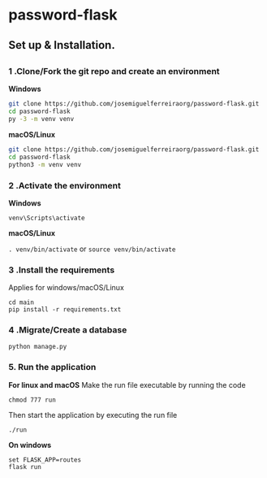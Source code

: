 # password-flask

## Set up & Installation.
##

### 1 .Clone/Fork the git repo and create an environment 
                    
**Windows**
          
```bash
git clone https://github.com/josemiguelferreiraorg/password-flask.git
cd password-flask
py -3 -m venv venv

```
          
**macOS/Linux**
          
```bash
git clone https://github.com/josemiguelferreiraorg/password-flask.git
cd password-flask
python3 -m venv venv

```

### 2 .Activate the environment
          
**Windows** 

```venv\Scripts\activate```
          
**macOS/Linux**

```. venv/bin/activate```
or
```source venv/bin/activate```

### 3 .Install the requirements

Applies for windows/macOS/Linux

```
cd main
pip install -r requirements.txt
```
### 4 .Migrate/Create a database

```python manage.py```

### 5. Run the application 

**For linux and macOS**
Make the run file executable by running the code

```chmod 777 run```

Then start the application by executing the run file

```./run```

**On windows**
```
set FLASK_APP=routes
flask run
```





